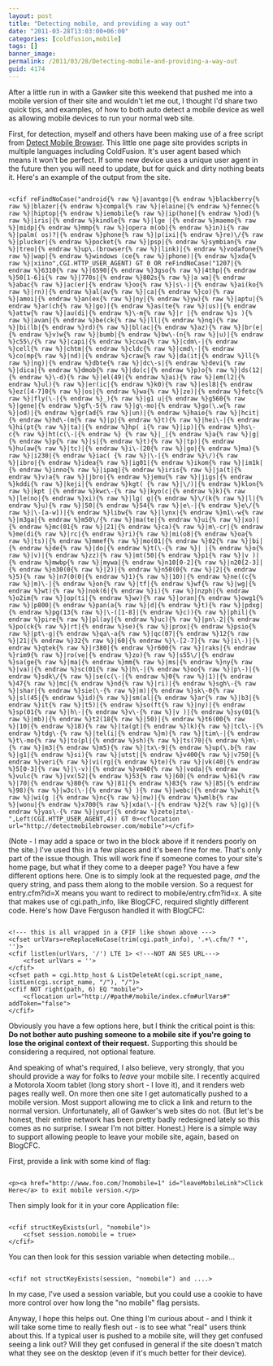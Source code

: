 ```yaml
---
layout: post
title: "Detecting mobile, and providing a way out"
date: "2011-03-28T13:03:00+06:00"
categories: [coldfusion,mobile]
tags: []
banner_image: 
permalink: /2011/03/28/Detecting-mobile-and-providing-a-way-out
guid: 4174
---
```


After a little run in with a Gawker site this weekend that pushed me into a mobile version of their site and wouldn't let me out, I thought I'd share two quick tips, and examples, of how to both auto detect a mobile device as well as allowing mobile devices to run your normal web site.
<!--more-->
<p/>

First, for detection, myself and others have been making use of a free script from <a href="http://detectmobilebrowser.com">Detect Mobile Browser</a>. This little one page site provides scripts in multiple languages including ColdFusion. It's user agent based which means it won't be perfect. If some new device uses a unique user agent in the future then you will need to update, but for quick and dirty nothing beats it. Here's an example of the output from the site.

<p/>

<code>
&lt;cfif reFindNoCase("android{% raw %}|avantgo|{% endraw %}blackberry{% raw %}|blazer|{% endraw %}compal{% raw %}|elaine|{% endraw %}fennec{% raw %}|hiptop|{% endraw %}iemobile{% raw %}|ip(hone|{% endraw %}od){% raw %}|iris|{% endraw %}kindle{% raw %}|lge |{% endraw %}maemo{% raw %}|midp|{% endraw %}mmp{% raw %}|opera m(ob|{% endraw %}in)i{% raw %}|palm( os)?|{% endraw %}phone{% raw %}|p(ixi|{% endraw %}re)\/{% raw %}|plucker|{% endraw %}pocket{% raw %}|psp|{% endraw %}symbian{% raw %}|treo|{% endraw %}up\.(browser{% raw %}|link)|{% endraw %}vodafone{% raw %}|wap|{% endraw %}windows (ce{% raw %}|phone)|{% endraw %}xda{% raw %}|xiino",CGI.HTTP_USER_AGENT) GT 0 OR reFindNoCase("1207|{% endraw %}6310{% raw %}|6590|{% endraw %}3gso{% raw %}|4thp|{% endraw %}50[1-6]i{% raw %}|770s|{% endraw %}802s{% raw %}|a wa|{% endraw %}abac{% raw %}|ac(er|{% endraw %}oo{% raw %}|s\-)|{% endraw %}ai(ko{% raw %}|rn)|{% endraw %}al(av{% raw %}|ca|{% endraw %}co){% raw %}|amoi|{% endraw %}an(ex{% raw %}|ny|{% endraw %}yw){% raw %}|aptu|{% endraw %}ar(ch{% raw %}|go)|{% endraw %}as(te{% raw %}|us)|{% endraw %}attw{% raw %}|au(di|{% endraw %}\-m{% raw %}|r |{% endraw %}s ){% raw %}|avan|{% endraw %}be(ck{% raw %}|ll|{% endraw %}nq){% raw %}|bi(lb|{% endraw %}rd){% raw %}|bl(ac|{% endraw %}az){% raw %}|br(e|{% endraw %}v)w{% raw %}|bumb|{% endraw %}bw\-(n{% raw %}|u)|{% endraw %}c55\/{% raw %}|capi|{% endraw %}ccwa{% raw %}|cdm\-|{% endraw %}cell{% raw %}|chtm|{% endraw %}cldc{% raw %}|cmd\-|{% endraw %}co(mp{% raw %}|nd)|{% endraw %}craw{% raw %}|da(it|{% endraw %}ll{% raw %}|ng)|{% endraw %}dbte{% raw %}|dc\-s|{% endraw %}devi{% raw %}|dica|{% endraw %}dmob{% raw %}|do(c|{% endraw %}p)o{% raw %}|ds(12|{% endraw %}\-d){% raw %}|el(49|{% endraw %}ai){% raw %}|em(l2|{% endraw %}ul){% raw %}|er(ic|{% endraw %}k0){% raw %}|esl8|{% endraw %}ez([4-7]0{% raw %}|os|{% endraw %}wa{% raw %}|ze)|{% endraw %}fetc{% raw %}|fly(\-|{% endraw %}_){% raw %}|g1 u|{% endraw %}g560{% raw %}|gene|{% endraw %}gf\-5{% raw %}|g\-mo|{% endraw %}go(\.w{% raw %}|od)|{% endraw %}gr(ad{% raw %}|un)|{% endraw %}haie{% raw %}|hcit|{% endraw %}hd\-(m{% raw %}|p|{% endraw %}t){% raw %}|hei\-|{% endraw %}hi(pt{% raw %}|ta)|{% endraw %}hp( i{% raw %}|ip)|{% endraw %}hs\-c{% raw %}|ht(c(\-|{% endraw %} {% raw %}|_|{% endraw %}a{% raw %}|g|{% endraw %}p{% raw %}|s|{% endraw %}t){% raw %}|tp)|{% endraw %}hu(aw{% raw %}|tc)|{% endraw %}i\-(20{% raw %}|go|{% endraw %}ma){% raw %}|i230|{% endraw %}iac( {% raw %}|\-|{% endraw %}\/){% raw %}|ibro|{% endraw %}idea{% raw %}|ig01|{% endraw %}ikom{% raw %}|im1k|{% endraw %}inno{% raw %}|ipaq|{% endraw %}iris{% raw %}|ja(t|{% endraw %}v)a{% raw %}|jbro|{% endraw %}jemu{% raw %}|jigs|{% endraw %}kddi{% raw %}|keji|{% endraw %}kgt( {% raw %}|\/)|{% endraw %}klon{% raw %}|kpt |{% endraw %}kwc\-{% raw %}|kyo(c|{% endraw %}k){% raw %}|le(no|{% endraw %}xi){% raw %}|lg( g|{% endraw %}\/(k{% raw %}|l|{% endraw %}u){% raw %}|50|{% endraw %}54{% raw %}|e\-|{% endraw %}e\/{% raw %}|\-[a-w])|{% endraw %}libw{% raw %}|lynx|{% endraw %}m1\-w{% raw %}|m3ga|{% endraw %}m50\/{% raw %}|ma(te|{% endraw %}ui{% raw %}|xo)|{% endraw %}mc(01{% raw %}|21|{% endraw %}ca){% raw %}|m\-cr|{% endraw %}me(di{% raw %}|rc|{% endraw %}ri){% raw %}|mi(o8|{% endraw %}oa{% raw %}|ts)|{% endraw %}mmef{% raw %}|mo(01|{% endraw %}02{% raw %}|bi|{% endraw %}de{% raw %}|do|{% endraw %}t(\-{% raw %}| |{% endraw %}o{% raw %}|v)|{% endraw %}zz){% raw %}|mt(50|{% endraw %}p1{% raw %}|v )|{% endraw %}mwbp{% raw %}|mywa|{% endraw %}n10[0-2]{% raw %}|n20[2-3]|{% endraw %}n30(0{% raw %}|2)|{% endraw %}n50(0{% raw %}|2|{% endraw %}5){% raw %}|n7(0(0|{% endraw %}1){% raw %}|10)|{% endraw %}ne((c{% raw %}|m)\-|{% endraw %}on{% raw %}|tf|{% endraw %}wf{% raw %}|wg|{% endraw %}wt){% raw %}|nok(6|{% endraw %}i){% raw %}|nzph|{% endraw %}o2im{% raw %}|op(ti|{% endraw %}wv){% raw %}|oran|{% endraw %}owg1{% raw %}|p800|{% endraw %}pan(a{% raw %}|d|{% endraw %}t){% raw %}|pdxg|{% endraw %}pg(13{% raw %}|\-([1-8]|{% endraw %}c)){% raw %}|phil|{% endraw %}pire{% raw %}|pl(ay|{% endraw %}uc){% raw %}|pn\-2|{% endraw %}po(ck{% raw %}|rt|{% endraw %}se){% raw %}|prox|{% endraw %}psio{% raw %}|pt\-g|{% endraw %}qa\-a{% raw %}|qc(07|{% endraw %}12{% raw %}|21|{% endraw %}32{% raw %}|60|{% endraw %}\-[2-7]{% raw %}|i\-)|{% endraw %}qtek{% raw %}|r380|{% endraw %}r600{% raw %}|raks|{% endraw %}rim9{% raw %}|ro(ve|{% endraw %}zo){% raw %}|s55\/|{% endraw %}sa(ge{% raw %}|ma|{% endraw %}mm{% raw %}|ms|{% endraw %}ny{% raw %}|va)|{% endraw %}sc(01{% raw %}|h\-|{% endraw %}oo{% raw %}|p\-)|{% endraw %}sdk\/{% raw %}|se(c(\-|{% endraw %}0{% raw %}|1)|{% endraw %}47{% raw %}|mc|{% endraw %}nd{% raw %}|ri)|{% endraw %}sgh\-{% raw %}|shar|{% endraw %}sie(\-{% raw %}|m)|{% endraw %}sk\-0{% raw %}|sl(45|{% endraw %}id){% raw %}|sm(al|{% endraw %}ar{% raw %}|b3|{% endraw %}it{% raw %}|t5)|{% endraw %}so(ft{% raw %}|ny)|{% endraw %}sp(01{% raw %}|h\-|{% endraw %}v\-{% raw %}|v )|{% endraw %}sy(01{% raw %}|mb)|{% endraw %}t2(18{% raw %}|50)|{% endraw %}t6(00{% raw %}|10|{% endraw %}18){% raw %}|ta(gt|{% endraw %}lk){% raw %}|tcl\-|{% endraw %}tdg\-{% raw %}|tel(i|{% endraw %}m){% raw %}|tim\-|{% endraw %}t\-mo{% raw %}|to(pl|{% endraw %}sh){% raw %}|ts(70|{% endraw %}m\-{% raw %}|m3|{% endraw %}m5){% raw %}|tx\-9|{% endraw %}up(\.b{% raw %}|g1|{% endraw %}si){% raw %}|utst|{% endraw %}v400{% raw %}|v750|{% endraw %}veri{% raw %}|vi(rg|{% endraw %}te){% raw %}|vk(40|{% endraw %}5[0-3]{% raw %}|\-v)|{% endraw %}vm40{% raw %}|voda|{% endraw %}vulc{% raw %}|vx(52|{% endraw %}53{% raw %}|60|{% endraw %}61{% raw %}|70|{% endraw %}80{% raw %}|81|{% endraw %}83{% raw %}|85|{% endraw %}98){% raw %}|w3c(\-|{% endraw %} ){% raw %}|webc|{% endraw %}whit{% raw %}|wi(g |{% endraw %}nc{% raw %}|nw)|{% endraw %}wmlb{% raw %}|wonu|{% endraw %}x700{% raw %}|xda(\-|{% endraw %}2{% raw %}|g)|{% endraw %}yas\-{% raw %}|your|{% endraw %}zeto|zte\-",Left(CGI.HTTP_USER_AGENT,4)) GT 0&gt;&lt;cflocation url="http://detectmobilebrowser.com/mobile"&gt;&lt;/cfif&gt;
</code>

<p>

(Note - I may add a space or two in the block above if it renders poorly on the site.) I've used this in a few places and it's been fine for me. That's only part of the issue though. This will work fine if someone comes to your site's home page, but what if they come to a deeper page? You have a few different options here. One is to simply look at the requested page, <i>and</i> the query string, and pass them along to the mobile version. So a request for entry.cfm?id=X means you want to redirect to mobile/entry.cfm?id=x. A site that makes use of cgi.path_info, like BlogCFC, required slightly different code. Here's how Dave Ferguson handled it with BlogCFC:

<p>

<code>
&lt;!--- this is all wrapped in a CFIF like shown above ---&gt;
&lt;cfset urlVars=reReplaceNoCase(trim(cgi.path_info), '.+\.cfm/? *', '')&gt;
&lt;cfif listlen(urlVars, '/') LTE 1&gt; &lt;!---NOT AN SES URL---&gt;
	&lt;cfset urlVars = ''&gt;
&lt;/cfif&gt;	
&lt;cfset path = cgi.http_host & ListDeleteAt(cgi.script_name, listLen(cgi.script_name, "/"), "/")&gt;
&lt;cfif NOT right(path, 6) EQ "mobile"&gt;
	&lt;cflocation url="http://#path#/mobile/index.cfm#urlVars#" addToken="false"&gt;
&lt;/cfif&gt;
</code>

<p>

Obviously you have a few options here, but I think the critical point is this: <b>Do not bother auto pushing someone to a mobile site if you're going to lose the original context of their request.</b> Supporting this should be considering a required, not optional feature.

<p>

And speaking of what's required, I also believe, very strongly, that you should provide a way for folks to <i>leave</i> your mobile site. I recently acquired a Motorola Xoom tablet (long story short - I love it), and it renders web pages really well. On more then one site I get automatically pushed to a mobile version. Most support allowing me to click a link and return to the normal version. Unfortunately, all of Gawker's web sites do not. (But let's be honest, their entire network has been pretty badly redesigned lately so this comes as no surprise. I swear I'm not bitter. Honest.) Here is a simple way to support allowing people to leave your mobile site, again, based on BlogCFC.

<p>

First, provide a link with some kind of flag:

<p>

<code>
&lt;p&gt;&lt;a href="http://www.foo.com/?nomobile=1" id="leaveMobileLink"&gt;Click Here&lt;/a&gt; to exit mobile version.&lt;/p&gt;
</code>

<p>

Then simply look for it in your core Application file:

<p>

<code>
&lt;cfif structKeyExists(url, "nomobile")&gt;
	&lt;cfset session.nomobile = true&gt;
&lt;/cfif&gt;
</code>

<p>

You can then look for this session variable when detecting mobile...

<p>

<code>
&lt;cfif not structKeyExists(session, "nomobile") and ....&gt;
</code>

<p>

In my case, I've used a session variable, but you could use a cookie to have more control over how long the "no mobile" flag persists. 

<p>

Anyway, I hope this helps out. One thing I'm curious about - and I think it will take some time to really flesh out - is to see what "real" users think about this. If a typical user is pushed to a mobile site, will they get confused seeing a link out? Will they get confused in general if the site doesn't match what they see on the desktop (even if it's much better for their device).